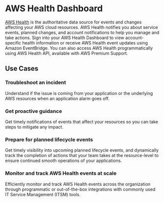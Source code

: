 # AWS Health Dashboard

[AWS Health](https://aws.amazon.com/premiumsupport/technology/aws-health/) is the authoritative data source for events and changes affecting your AWS cloud resources. AWS Health notifies you about service events, planned changes, and account notifications to help you manage and take actions. Sign into your AWS Health Dashboard to view account-specific health information or receive AWS Health event updates using Amazon EventBridge. You can also access AWS Health programmatically using AWS Health API, available with AWS Premium Support.

## Use Cases
### Troubleshoot an incident
Understand if the issue is coming from your application or the underlying AWS resources when an application alarm goes off.  

### Get proactive guidance
Get timely notifications of events that affect your resources so you can take steps to mitigate any impact.  

### Prepare for planned lifecycle events
Get timely visibility into upcoming planned lifecycle events, and dynamically track the completion of actions that your team takes at the resource-level to ensure continued smooth operations of your applications.  

### Monitor and track AWS Health events at scale
Efficiently monitor and track AWS Health events across the organization through programmatic or out-of-the-box integrations with commonly used IT Service Management (ITSM) tools.
